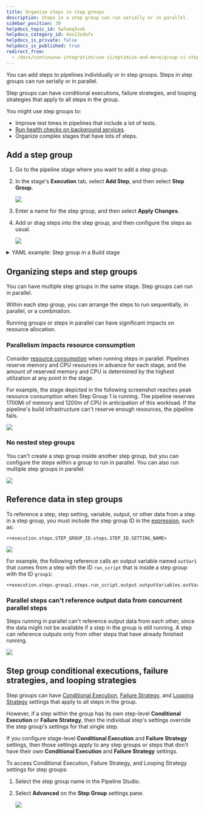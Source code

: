 ```yaml
---
title: Organize steps in step groups
description: Steps in a step group can run serially or in parallel.
sidebar_position: 30
helpdocs_topic_id: 5w7wbq3vok
helpdocs_category_id: 4xo13zdnfx
helpdocs_is_private: false
helpdocs_is_published: true
redirect_from:
  - /docs/continuous-integration/use-ci/optimize-and-more/group-ci-steps-using-step-groups
---
```


You can add steps to pipelines individually or in step groups. Steps in step groups can run serially or in parallel.

Step groups can have conditional executions, failure strategies, and looping strategies that apply to all steps in the group.

You might use step groups to:

* Improve test times in pipelines that include a lot of tests.
* [Run health checks on background services](/docs/continuous-integration/use-ci/manage-dependencies/health-check-services.md).
* Organize complex stages that have lots of steps.

## Add a step group

1. Go to the pipeline stage where you want to add a step group.
2. In the stage's **Execution** tab, select **Add Step**, and then select **Step Group**.

   ![](./static/group-ci-steps-using-step-groups-20.png)

3. Enter a name for the step group, and then select **Apply Changes**.
4. Add or drag steps into the step group, and then configure the steps as usual.

   ![](./static/group-ci-steps-using-step-groups-16.png)

<details>
<summary>YAML example: Step group in a Build stage</summary>

The following YAML example includes one stage with three steps. Two steps are in a step group, and one step isn't in the step group.

```yaml
    - stage:
        type: CI
        name: build
        identifier: build
        spec:
          cloneCodebase: false
          infrastructure:
            ...
          execution:
            steps: ## Step container for the entire stage.
              - stepGroup: ## Step group flag.
                  name: sg1 ## Step group name.
                  identifier: sg1 ## Step group ID.
                  steps: ## Step container for the step group. The following two steps are in the step group.
                    - step:
                        type: Run
                        name: Run_1
                        identifier: Run_1
                        spec:
                          ...
                    - step:
                        type: Run
                        name: Run_2
                        identifier: Run_2
                        spec:
                         ...
              - step: ## This step is outdented so that it is not in the step group.
                  type: Run
                  name: Run_3
                  identifier: Run_3
                  spec:
                    ...
```

</details>

## Organizing steps and step groups

You can have multiple step groups in the same stage. Step groups can run in parallel.

Within each step group, you can arrange the steps to run sequentially, in parallel, or a combination.

Running groups or steps in parallel can have significant impacts on resource allocation.

### Parallelism impacts resource consumption

Consider [resource consumption](/docs/continuous-integration/use-ci/set-up-build-infrastructure/resource-limits.md) when running steps in parallel. Pipelines reserve memory and CPU resources in advance for each stage, and the amount of reserved memory and CPU is determined by the highest utilization at any point in the stage.

For example, the stage depicted in the following screenshot reaches peak resource consumption when Step Group 1 is running. The pipeline reserves 1700Mi of memory and 1200m of CPU in anticipation of this workload. If the pipeline's build infrastructure can't reserve enough resources, the pipeline fails.

![](./static/group-ci-steps-using-step-groups-19.png)

### No nested step groups

You can't create a step group inside another step group, but you can configure the steps within a group to run in parallel. You can also run multiple step groups in parallel.

![](./static/group-ci-steps-using-step-groups-18.png)

## Reference data in step groups

To reference a step, step setting, variable, output, or other data from a step in a step group, you must include the step group ID in the [expression](/docs/platform/variables-and-expressions/harness-variables.md), such as:

```
<+execution.steps.STEP_GROUP_ID.steps.STEP_ID.SETTING_NAME>
```

![](./static/group-ci-steps-using-step-groups-22.png)

For example, the following reference calls an output variable named `outVar1` that comes from a step with the ID `run_script` that is inside a step group with the ID `group1`:

```
<+execution.steps.group1.steps.run_script.output.outputVariables.outVar1>
```

### Parallel steps can't reference output data from concurrent parallel steps

Steps running in parallel can't reference output data from each other, since the data might not be available if a step in the group is still running. A step can reference outputs only from other steps that have already finished running.

![](./static/group-ci-steps-using-step-groups-17.png)

## Step group conditional executions, failure strategies, and looping strategies

Step groups can have [Conditional Execution](/docs/platform/pipelines/step-skip-condition-settings.md), [Failure Strategy](/docs/platform/pipelines/failure-handling/define-a-failure-strategy-on-stages-and-steps.md), and [Looping Strategy](/docs/platform/pipelines/looping-strategies/looping-strategies-matrix-repeat-and-parallelism.md) settings that apply to all steps in the group.

However, if a step within the group has its own step-level **Conditional Execution** or **Failure Strategy**, then the individual step's settings override the step group's settings for that single step.

If you configure stage-level **Conditional Execution** and **Failure Strategy** settings, then those settings apply to any step groups or steps that don't have their own **Conditional Execution** and **Failure Strategy** settings.

To access Conditional Execution, Failure Strategy, and Looping Strategy settings for step groups:

1. Select the step group name in the Pipeline Studio.
2. Select **Advanced** on the **Step Group** settings pane.

   ![](./static/group-ci-steps-using-step-groups-21.png)

